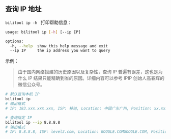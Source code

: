 
## 查询 IP 地址

`bilitool ip -h ` 打印帮助信息：

```bash
usage: bilitool ip [-h] [--ip IP]

options:
  -h, --help  show this help message and exit
  --ip IP     the ip address you want to query
```

示例：

> 由于国内网络搭建的历史原因以及复杂性，查询 IP 普遍有误差，这也是为什么 IP 结果只能精确到省的原因。详细内容可以参考 IPIP 创始人高春辉的微信公众号。

```bash
# 默认查询本机 IP
bilitool ip
# 输出格式
# IP: 183.xxx.xxx.xxx, ISP: 移动, Location: 中国广东广州, Position: xx.xxxx,xxx.xxxxxx

# 查询指定 IP
bilitool ip --ip 8.8.8.8
# 输出格式
# IP: 8.8.8.8, ISP: level3.com, Location: GOOGLE.COMGOOGLE.COM, Position: ,
```